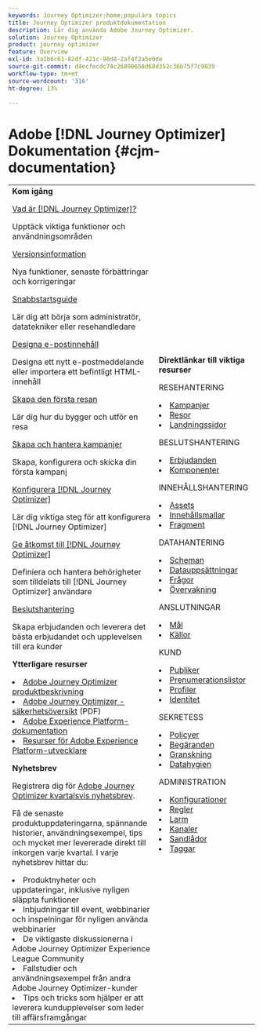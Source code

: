 ```yaml
---
keywords: Journey Optimizer;home;populära topics
title: Journey Optimizer produktdokumentation
description: Lär dig använda Adobe Journey Optimizer.
solution: Journey Optimizer
product: journey optimizer
feature: Overview
exl-id: 3a1b6c61-82df-421c-98d8-2af4f2a5e0de
source-git-commit: d4ecfecdc74c26890658d68d352c36b75f7c9039
workflow-type: tm+mt
source-wordcount: '316'
ht-degree: 13%

---
```


# Adobe [!DNL Journey Optimizer] Dokumentation {#cjm-documentation}

<table style="table-layout:fixed">
<tr style="border: 0;">
  <td>
    <div><strong>Kom igång</strong>
    </div>
    <p>
    <em></em>
    <p>
    <div>
      <a href="using/start/get-started.md">Vad är [!DNL Journey Optimizer]?</a>
    </div>
    <p>Upptäck viktiga funktioner och användningsområden
    <p>
    <div>
      <a href="using/rn/release-notes.md">Versionsinformation</a>
    </div>
    <p>Nya funktioner, senaste förbättringar och korrigeringar</p>
   <p>
    <div>
      <a href="using/start/quick-start.md">Snabbstartsguide</a>
    </div>
    <p>Lär dig att börja som administratör, datatekniker eller resehandledare</p>
    <p>
    <p>
    <div>
      <a href="using/email/get-started-email-design.md">Designa e-postinnehåll</a>
    </div>
    <p>Designa ett nytt e-postmeddelande eller importera ett befintligt HTML-innehåll</p>
    <p>
    <div>
    <a href="using/building-journeys/journey-gs.md">Skapa den första resan</a>
    </div>
    <p>Lär dig hur du bygger och utför en resa
    <p>
     <div>
      <a href="using/campaigns/create-campaign.md">Skapa och hantera kampanjer</a>
    </div>
    <p>Skapa, konfigurera och skicka din första kampanj</p>
    <p>
    <div>
    <div>
    <a href="using/configuration/get-started-configuration.md">Konfigurera [!DNL Journey Optimizer]</a>
    </div>
    <p>Lär dig viktiga steg för att konfigurera [!DNL Journey Optimizer]</p>
    <p>
    <div>
    <a href="using/administration/permissions-overview.md">Ge åtkomst till [!DNL Journey Optimizer]</a>
    </div>
    <p>Definiera och hantera behörigheter som tilldelats till [!DNL Journey Optimizer] användare</p>
    <p>
    <div>
    <a href="using/offers/get-started/starting-offer-decisioning.md">Beslutshantering</a>
    </div>
    <p>Skapa erbjudanden och leverera det bästa erbjudandet och upplevelsen till era kunder</p>
    <p>
    <p>
    <div><strong>Ytterligare resurser</strong>
    </div>
    <p>
    <p>
    <div>
    <li>
      <a href="https://helpx.adobe.com/legal/product-descriptions/adobe-journey-optimizer.html" target="_blank">Adobe Journey Optimizer produktbeskrivning</a>
    </li>
    </div>
    <div>
    <li>
      <a href="https://www.adobe.com/content/dam/cc/en/security/pdfs/AJO_SecurityOverview.pdf" target="_blank">Adobe Journey Optimizer - säkerhetsöversikt</a> (PDF)
    </li>
    </div>
    <div>
    <li>
      <a href="https://experienceleague.adobe.com/docs/experience-platform/landing/home.html" target="_blank">Adobe Experience Platform-dokumentation</a>
    </li>
    </div>
    <div>
      <li>
      <a href="https://www.adobe.com/se/experience-platform/documentation-and-developer-resources.html" target="_blank">Resurser för Adobe Experience Platform-utvecklare</a>
    </li>
    </div>
    <p>
    </p>
    <p>
    </p>
    <div>
    </div>
    <div><strong>Nyhetsbrev</strong>
    </div>
    <p>
    <p>
    <div>
    <p>Registrera dig för <a href="https://www.adobe.com/subscription/Adobe_Journey_Optimizer_NL.html" target="_blank">Adobe Journey Optimizer kvartalsvis nyhetsbrev</a>.</p>
    <p>Få de senaste produktuppdateringarna, spännande historier, användningsexempel, tips och mycket mer levererade direkt till inkorgen varje kvartal. I varje nyhetsbrev hittar du:</p>
    <li>Produktnyheter och uppdateringar, inklusive nyligen släppta funktioner</li>
    <li>Inbjudningar till event, webbinarier och inspelningar för nyligen använda webbinarier</li>
    <li>De viktigaste diskussionerna i Adobe Journey Optimizer Experience League Community </li>
    <li>Fallstudier och användningsexempel från andra Adobe Journey Optimizer-kunder</li>
    <li>Tips och tricks som hjälper er att leverera kundupplevelser som leder till affärsframgångar</li>
  </td>
   <td>
   <div><strong>Direktlänkar till viktiga resurser</strong>
    </div>
    <p>
    <em></em>
    <p>
    <p>RESEHANTERING</p>
    <li>
      <a href="using/campaigns/get-started-with-campaigns.md">Kampanjer</a>
    </li>
        <li>
      <a href="using/building-journeys/journey-gs.md">Resor</a>
    </li>
    <li>
      <a href="using/landing-pages/get-started-lp.md">Landningssidor</a>
    </li>
    <p>
    <p>BESLUTSHANTERING</p>
    <li>
      <a href="using/offers/get-started/starting-offer-decisioning.md">Erbjudanden</a>
    </li>
     <li>
      <a href="using/offers/offer-library/key-steps.md">Komponenter</a>
    </li>
    <p>
    <p>INNEHÅLLSHANTERING</p>
    <li>
      <a href="using/content-management/assets-essentials.md">Assets</a>
    </li>
    <li>
      <a href="using/content-management/content-templates.md">Innehållsmallar</a>
    </li>
      <li>
      <a href="using/content-management/fragments.md">Fragment</a>
    </li>
    <p>
    <p>DATAHANTERING</p>
    <li>
      <a href="using/data/get-started-schemas.md">Scheman</a>
    </li>
     <li>
      <a href="using/data/get-started-datasets.md">Datauppsättningar</a>
    </li>
        <li>
      <a href="using/data/get-started-queries.md">Frågor</a>
    </li>
     <li>
      <a href="https://experienceleague.adobe.com/docs/experience-platform/ingestion/quality/monitor-data-ingestion.html" target="_blank">Övervakning</a>
    </li>
    <p>
    <p>ANSLUTNINGAR</p>
      <li>
      <a href="using/data/export-datasets.md">Mål </a>
    </li>
    <li>
      <a href="using/start/get-started-sources.md">Källor</a>
    </li>
    <p>
    <p>KUND</p>
    <li>
      <a href="using/audience/about-audiences.md">Publiker</a>
    </li>
    </li>
    <li>
      <a href="using/landing-pages/subscription-list.md">Prenumerationslistor</a>
    </li>     
    <li>
      <a href="using/audience/get-started-profiles.md">Profiler</a>
    </li>
    <li>
      <a href="using/audience/get-started-identity.md">Identitet</a>
    </li>
    <p>
    <p>SEKRETESS</p>
    <li>
      <a href="using/action/action-privacy.md">Policyer</a>
    </li>
    <li>
      <a href="using/privacy/requests.md">Begäranden</a>
    </li>
        <li>
      <a href="using/privacy/audit-logs.md"target="_blank">Granskning</a>
    </li>
        <li>
      <a href="using/privacy/data-hygiene.md"target="_blank">Datahygien</a>
    </li>
    <p>
    <p>ADMINISTRATION</p>
    <li>
      <a href="using/configuration/about-data-sources-events-actions.md">Konfigurationer</a>
    </li>
    <li>
      <a href="using/configuration/frequency-rules.md">Regler</a>
    </li>
        <li>
      <a href="using/reports/alerts.md">Larm</a>
    </li>
    <li>
      <a href="using/configuration/get-started-configuration.md">Kanaler</a>
    </li>
     <li>
      <a href="using/administration/sandboxes.md">Sandlådor</a>
    </li>
     <li>
      <a href="using/start/search-filter-categorize.md#work-with-unified-tags">Taggar</a>
    </li>
  </td>
</tr>
</table>
